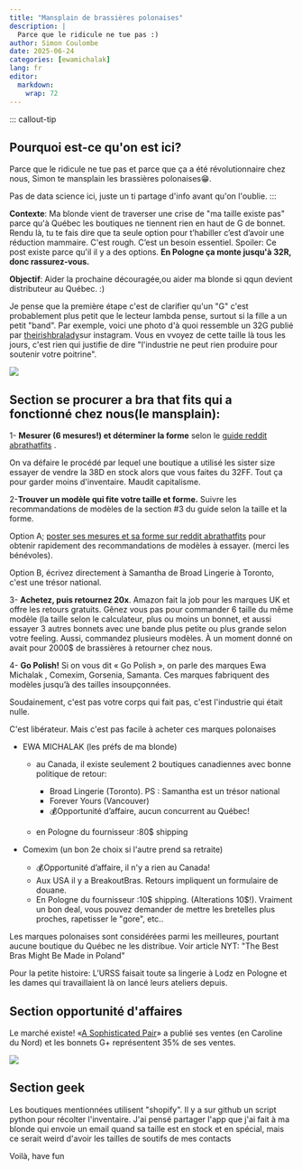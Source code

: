 ```yaml
---
title: "Mansplain de brassières polonaises"
description: |
  Parce que le ridicule ne tue pas :)
author: Simon Coulombe
date: 2025-06-24
categories: [ewamichalak]
lang: fr
editor: 
  markdown: 
    wrap: 72
---
```







::: callout-tip
## Pourquoi est-ce qu'on est ici?

Parce que le ridicule ne tue pas et parce que ça a été révolutionnaire
chez nous, Simon te mansplain les brassières polonaises😁.

Pas de data science ici, juste un ti partage d'info avant qu'on l'oublie.
:::



**Contexte**: Ma blonde vient de traverser une crise de "ma taille
existe pas" parce qu'à Québec les boutiques ne tiennent rien en haut de
G de bonnet. Rendu là, tu te fais dire que ta seule option pour
t’habiller c’est d’avoir une réduction mammaire. C'est rough. C’est un
besoin essentiel. Spoiler: Ce post existe parce qu'il il y a des
options. **En Pologne ça monte jusqu'à 32R, donc rassurez-vous.**

**Objectif**: Aider la prochaine découragée,ou aider ma blonde si qqun
devient distributeur au Québec. :)

Je pense que la première étape c'est de clarifier qu'un "G" c'est
probablement plus petit que le lecteur lambda pense, surtout si la fille
a un petit "band". Par exemple, voici une photo d'à quoi ressemble un
32G publié par
[theirishbralady](https://www.instagram.com/p/CPWApmcHUMw/?img_index=2)sur
instagram. Vous en vvoyez de cette taille là tous les jours, c'est rien
qui justifie de dire "l'industrie ne peut rien produire pour soutenir
votre poitrine".

![](images/clipboard-4053219002.png)

## Section se procurer a bra that fits qui a fonctionné chez nous(le mansplain):

1- **Mesurer (6 mesures!) et déterminer la forme** selon le [guide
reddit
abrathatfits](https://www.reddit.com/r/ABraThatFits/wiki/beginners_guide)
.

On va défaire le procédé par lequel une boutique a utilisé les sister
size essayer de vendre la 38D en stock alors que vous faites du 32FF.
Tout ça pour garder moins d'inventaire. Maudit capitalisme.

2-**Trouver un modèle qui fite votre taille et forme.** Suivre les
recommandations de modèles de la section #3 du guide selon la taille et
la forme.

Option A; [poster ses mesures et sa forme sur reddit
abrathatfits](https://www.reddit.com/r/ABraThatFits/wiki/ask_for_help)
pour obtenir rapidement des recommandations de modèles à essayer. (merci
les bénévoles).

Option B, écrivez directement à Samantha de Broad Lingerie à Toronto,
c'est une trésor national.

3- **Achetez, puis retournez 20x**. Amazon fait la job pour les marques
UK et offre les retours gratuits. Gênez vous pas pour commander 6 taille
du même modèle (la taille selon le calculateur, plus ou moins un bonnet,
et aussi essayer 3 autres bonnets avec une bande plus petite ou plus
grande selon votre feeling. Aussi, commandez plusieurs modèles. À un
moment donné on avait pour 2000\$ de brassières à retourner chez nous.

4- **Go Polish!** Si on vous dit « Go Polish », on parle des marques Ewa
Michalak , Comexim, Gorsenia, Samanta. Ces marques fabriquent des
modèles jusqu’à des tailles insoupçonnées.

Soudainement, c'est pas votre corps qui fait pas, c'est l'industrie qui
était nulle.

C'est libérateur. Mais c'est pas facile à acheter ces marques polonaises

-   EWA MICHALAK (les préfs de ma blonde)

    -   au Canada, il existe seulement 2 boutiques canadiennes avec
        bonne politique de retour:

        -   Broad Lingerie (Toronto). PS : Samantha est un trésor
            national
        -   Forever Yours (Vancouver)
        -   💰Opportunité d’affaire, aucun concurrent au Québec!

    -   en Pologne du fournisseur :80\$ shipping

-   Comexim (un bon 2e choix si l'autre prend sa retraite)

    -   💰Opportunité d’affaire, il n'y a rien au Canada!
    -   Aux USA il y a BreakoutBras. Retours impliquent un formulaire de
        douane.
    -   En Pologne du fournisseur :10\$ shipping. (Alterations 10\$!).
        Vraiment un bon deal, vous pouvez demander de mettre les
        bretelles plus proches, rapetisser le "gore", etc..

Les marques polonaises sont considérées parmi les meilleures, pourtant
aucune boutique du Québec ne les distribue. Voir article NYT: "The Best
Bras Might Be Made in Poland"

Pour la petite histoire: L’URSS faisait toute sa lingerie à Lodz en
Pologne et les dames qui travaillaient là on lancé leurs ateliers
depuis.

## Section opportunité d'affaires

Le marché existe! «[A Sophisticated
Pair](https://web.archive.org/web/20191105115714/http://sophisticatedpair.com/blog/year-4-stats-cup-size-distribution/)»
a publié ses ventes (en Caroline du Nord) et les bonnets G+ représentent
35% de ses ventes.

![](images/Cup_sizes.jpg)

## Section geek

Les boutiques mentionnées utilisent "shopify". Il y a sur github un
script python pour récolter l'inventaire. J'ai pensé partager l'app que
j'ai fait à ma blonde qui envoie un email quand sa taille est en stock
et en spécial, mais ce serait weird d'avoir les tailles de soutifs de
mes contacts

Voilà, have fun
